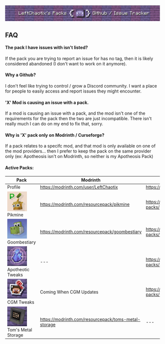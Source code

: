 
![](https://github.com/LeftChaotix/Chaotix-Packs/blob/main/issue_tracker_banner.png?raw=true)
## FAQ

#### The pack I have issues with isn't listed?

If the pack you are trying to report an issue for has no tag, then it is likely considered abandoned (I don't want to work on it anymore).

#### Why a Github?

I don't feel like trying to control / grow a Discord community. I want a place for people to easily access and report issues they might encounter.

#### 'X' Mod is causing an issue with a pack.

If a mod is causing an issue with a pack, and the mod isn't one of the requirements for the pack then the two are just incompatible. There isn't really much I can do on my end to fix that, sorry.

#### Why is 'X' pack only on Modrinth / Curseforge?

If a pack relates to a specifc mod, and that mod is only available on one of the mod providers... then I prefer to keep the pack on the same provider only (ex: Apotheosis isn't on Modrinth, so neither is my Apotheosis Pack)
#### Active Packs:
| Pack | Modrinth | Curseforge |                                       
|--|--|--|
| Profile | https://modrinth.com/user/LeftChaotix | https://curseforge.com/members/leftchaotix |
| ![](https://github.com/LeftChaotix/Chaotix-Packs/blob/e2efd6408906e6ca041605c4d500d2204cbf94eb/pikmine_logo.png?raw=true) Pikmine | https://modrinth.com/resourcepack/pikmine | https://www.curseforge.com/minecraft/texture-packs/pikmine |
| ![](https://github.com/LeftChaotix/Chaotix-Packs/blob/e2efd6408906e6ca041605c4d500d2204cbf94eb/goombestiary.png?raw=true) Goombestiary | https://modrinth.com/resourcepack/goombestiary | https://www.curseforge.com/minecraft/texture-packs/the-goombestiary-super-mario |
| ![](https://github.com/LeftChaotix/Chaotix-Packs/blob/e2efd6408906e6ca041605c4d500d2204cbf94eb/apotheotic_tweaks.png?raw=true) Apotheotic Tweaks | --- | https://www.curseforge.com/minecraft/texture-packs/chaotix-apotheotic-tweaks |
| ![](https://github.com/LeftChaotix/Chaotix-Packs/blob/e2efd6408906e6ca041605c4d500d2204cbf94eb/gun_models.png?raw=true) CGM Tweaks| Coming When CGM Updates | https://www.curseforge.com/minecraft/texture-packs/chaotix-gun-models |
| ![](https://github.com/LeftChaotix/Chaotix-Packs/blob/main/toms_metal_storage.png?raw=true) Tom's Metal Storage| https://modrinth.com/resourcepack/toms-metal-storage | --- |

